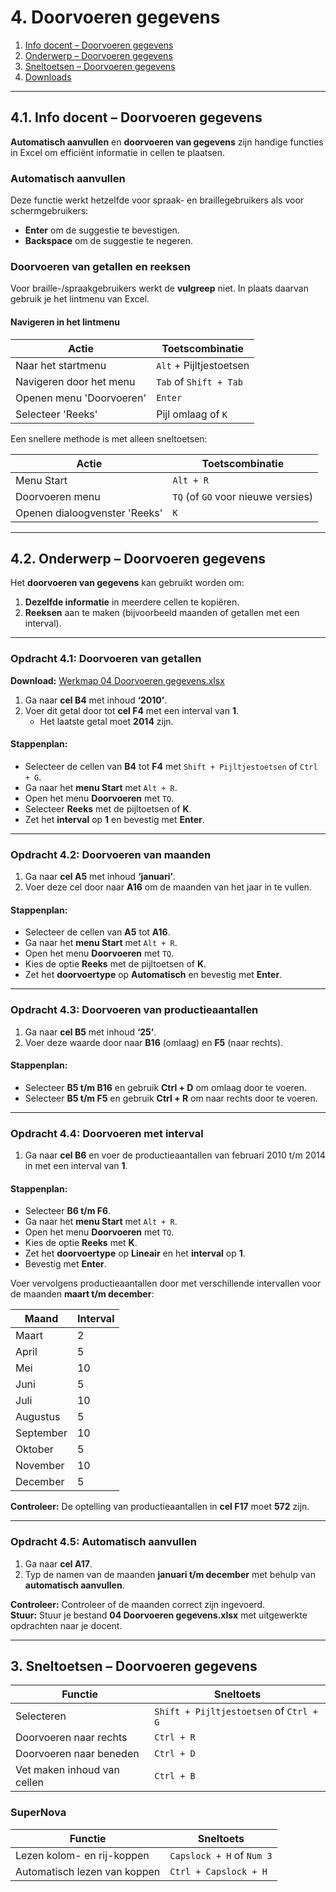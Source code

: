 # 4. Doorvoeren gegevens

1. [Info docent – Doorvoeren gegevens](#1-info-docent--doorvoeren-gegevens)  
2. [Onderwerp – Doorvoeren gegevens](#2-onderwerp--doorvoeren-gegevens)  
3. [Sneltoetsen – Doorvoeren gegevens](#3-sneltoetsen--doorvoeren-gegevens)  
4. [Downloads](#4-downloads)  

---

## 4.1. Info docent – Doorvoeren gegevens

**Automatisch aanvullen** en **doorvoeren van gegevens** zijn handige functies in Excel om efficiënt informatie in cellen te plaatsen.

### Automatisch aanvullen

Deze functie werkt hetzelfde voor spraak- en braillegebruikers als voor schermgebruikers:

- **Enter** om de suggestie te bevestigen.  
- **Backspace** om de suggestie te negeren.

### Doorvoeren van getallen en reeksen

Voor braille-/spraakgebruikers werkt de **vulgreep** niet. In plaats daarvan gebruik je het lintmenu van Excel.

#### Navigeren in het lintmenu

| Actie                | Toetscombinatie              |
|----------------------|------------------------------|
| Naar het startmenu   | `Alt` + Pijltjestoetsen       |
| Navigeren door het menu | `Tab` of `Shift + Tab`      |
| Openen menu 'Doorvoeren' | `Enter`                   |
| Selecteer 'Reeks'    | Pijl omlaag of `K`            |

Een snellere methode is met alleen sneltoetsen:

| Actie                       | Toetscombinatie |
|-----------------------------|-----------------|
| Menu Start                  | `Alt + R`       |
| Doorvoeren menu             | `TQ` (of `GO` voor nieuwe versies) |
| Openen dialoogvenster 'Reeks' | `K`            |

---

## 4.2. Onderwerp – Doorvoeren gegevens

Het **doorvoeren van gegevens** kan gebruikt worden om:

1. **Dezelfde informatie** in meerdere cellen te kopiëren.  
2. **Reeksen** aan te maken (bijvoorbeeld maanden of getallen met een interval).  

---

### Opdracht 4.1: Doorvoeren van getallen

**Download:** [Werkmap 04 Doorvoeren gegevens.xlsx](https://www.eduvip.nl/cms/files/Werkmap-04-doorvoeren-gegevens.xlsx)

1. Ga naar **cel B4** met inhoud **‘2010’**.  
2. Voer dit getal door tot **cel F4** met een interval van **1**.  
   - Het laatste getal moet **2014** zijn.

#### Stappenplan:

- Selecteer de cellen van **B4** tot **F4** met `Shift + Pijltjestoetsen` of `Ctrl + G`.  
- Ga naar het **menu Start** met `Alt + R`.  
- Open het menu **Doorvoeren** met `TQ`.  
- Selecteer **Reeks** met de pijltoetsen of **K**.  
- Zet het **interval** op **1** en bevestig met **Enter**.

---

### Opdracht 4.2: Doorvoeren van maanden

1. Ga naar **cel A5** met inhoud **‘januari’**.  
2. Voer deze cel door naar **A16** om de maanden van het jaar in te vullen.

#### Stappenplan:

- Selecteer de cellen van **A5** tot **A16**.  
- Ga naar het **menu Start** met `Alt + R`.  
- Open het menu **Doorvoeren** met `TQ`.  
- Kies de optie **Reeks** met de pijltoetsen of **K**.  
- Zet het **doorvoertype** op **Automatisch** en bevestig met **Enter**.

---

### Opdracht 4.3: Doorvoeren van productieaantallen

1. Ga naar **cel B5** met inhoud **‘25’**.  
2. Voer deze waarde door naar **B16** (omlaag) en **F5** (naar rechts).

#### Stappenplan:

- Selecteer **B5 t/m B16** en gebruik **Ctrl + D** om omlaag door te voeren.  
- Selecteer **B5 t/m F5** en gebruik **Ctrl + R** om naar rechts door te voeren.

---

### Opdracht 4.4: Doorvoeren met interval

1. Ga naar **cel B6** en voer de productieaantallen van februari 2010 t/m 2014 in met een interval van **1**.

#### Stappenplan:

- Selecteer **B6 t/m F6**.  
- Ga naar het **menu Start** met `Alt + R`.  
- Open het menu **Doorvoeren** met `TQ`.  
- Kies de optie **Reeks** met **K**.  
- Zet het **doorvoertype** op **Lineair** en het **interval** op **1**.  
- Bevestig met **Enter**.

Voer vervolgens productieaantallen door met verschillende intervallen voor de maanden **maart t/m december**:

| Maand      | Interval |
|------------|----------|
| Maart      | 2        |
| April      | 5        |
| Mei        | 10       |
| Juni       | 5        |
| Juli       | 10       |
| Augustus   | 5        |
| September  | 10       |
| Oktober    | 5        |
| November   | 10       |
| December   | 5        |

**Controleer:** De optelling van productieaantallen in **cel F17** moet **572** zijn.

---

### Opdracht 4.5: Automatisch aanvullen

1. Ga naar **cel A17**.  
2. Typ de namen van de maanden **januari t/m december** met behulp van **automatisch aanvullen**.

**Controleer:** Controleer of de maanden correct zijn ingevoerd.  
**Stuur:** Stuur je bestand **04 Doorvoeren gegevens.xlsx** met uitgewerkte opdrachten naar je docent.

---

## 3. Sneltoetsen – Doorvoeren gegevens

| Functie                         | Sneltoets            |
|---------------------------------|----------------------|
| Selecteren                      | `Shift + Pijltjestoetsen` of `Ctrl + G` |
| Doorvoeren naar rechts           | `Ctrl + R`           |
| Doorvoeren naar beneden          | `Ctrl + D`           |
| Vet maken inhoud van cellen      | `Ctrl + B`           |

### SuperNova

| Functie                         | Sneltoets            |
|---------------------------------|----------------------|
| Lezen kolom- en rij-koppen       | `Capslock + H` of `Num 3` |
| Automatisch lezen van koppen     | `Ctrl + Capslock + H` |